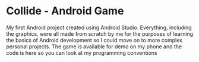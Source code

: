 # Collide - Android Game

My first Android project created using Android Studio. Everything, including the graphics, were all made from scratch by me for the purposes of learning the basics of Android development so I could move on to more complex personal projects. The game is available for demo on my phone and the code is here so you can look at my programming conventions

